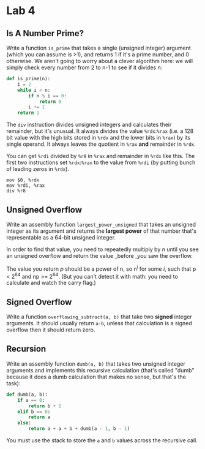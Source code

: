 # Lab 4
## Is A Number Prime?

Write a function `is_prime` that takes a single (unsigned integer) argument (which you can assume is >1), and returns 1 if it's a prime number, and 0 otherwise. We aren't going to worry about a clever algorithm here: we will simply check every number from 2 to n-1 to see if it divides n:

```python
def is_prime(n):
    i = 2
    while i < n:
        if n % i == 0:
            return 0
        i += 1
    return 1
```

The `div` instruction divides unsigned integers and calculates their remainder, but it's unusual. It always divides the value `%rdx`:`%rax` (i.e. a 128 bit value with the high bits stored in `%rdx` and the lower bits in `%rax`) by its single operand. It always leaves the quotient in `%rax` **and** remainder in `%rdx`.

You can get `%rdi` divided by `%r8` in `%rax` and remainder in `%rdx` like this. The first two instructions set `%rdx`:`%rax` to the value from `%rdi` (by putting bunch of leading zeros in `%rdx`).

```Assembly
mov $0, %rdx
mov %rdi, %rax
div %r8
```
## Unsigned Overflow
Write an assembly function `largest_power_unsigned` that takes an unsigned integer as its argument and returns the **largest power** of that number that's representable as a 64-bit unsigned integer.

In order to find that value, you need to repeatedly multiply by _n_ until you see an unsigned overflow and return the value _before _you saw the overflow.

The value you return _p_ should be a power of n, so n<sup>i</sup> for some _i_, such that p < 2<sup>64</sup> and np >=  2<sup>64</sup>. (But you can't detect it with math: you need to calculate and watch the carry flag.)


## Signed Overflow
Write a function `overflowing_subtract(a, b)` that take two **signed** integer arguments. It should usually return `a-b`, unless that calculation is a signed overflow then it should return zero.

## Recursion
Write an assembly function `dumb(a, b)` that takes two unsigned integer arguments and implements this recursive calculation (that's called "dumb" because it does a dumb calculation that makes no sense, but that's the task):

```Python
def dumb(a, b):
    if a == 0:
        return b + 1
    elif b == 0:
        return a
    else:
        return a + a + b + dumb(a - 1, b - 1)
```
You must use the stack to store the `a` and `b` values across the recursive call.

